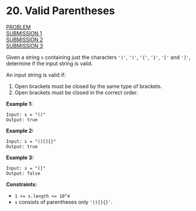 # 20. Valid Parentheses

[PROBLEM](https://leetcode.com/problems/valid-parentheses/) <br>
[SUBMISSION 1](submission%201.js) <br>
[SUBMISSION 2](submission%202.js) <br>
[SUBMISSION 3](submission%203.js)

Given a string `s` containing just the characters `'('`, `')'`, `'{'`, `'}'`, `'['` and `']'`, determine if the input string is valid.

An input string is valid if:

1. Open brackets must be closed by the same type of brackets.
2. Open brackets must be closed in the correct order.
 

**Example 1:**

```
Input: s = "()"
Output: true
```

**Example 2:**

```
Input: s = "()[]{}"
Output: true
```

**Example 3:**

```
Input: s = "(]"
Output: false
```

**Constraints:**

- `1 <= s.length <= 10^4`
- `s` consists of parentheses only `'()[]{}'`.